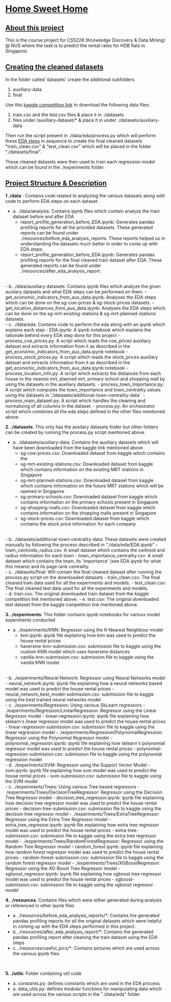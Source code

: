# <u>Home Sweet Home</u>

## <u>About this project</u>

This is the course project for CS5228 (Knowledge Discovery & Data Mining) @ NUS where the task is to predict the rental rates for HDB flats in Singapore.

## <u>Creating the cleaned datasets</u>

In the  folder called 'datasets' create the additional subfolders
1. auxiliary-data
2. final

Use this <a href="https://www.kaggle.com/competitions/cs5228-2310-final-project/data">kaggle competition link</a> to download the following data files:
1. train.csv and the test.csv files & place it in ./datasets
2. files under /auxiliary-dataset/* & place it in under ./datasets/auxiliary-data

Then run the script present in ./data/eda/process.py which will perform these <a href="https://github.com/ParasharaRamesh/Home-sweet-home/blob/main/data/eda/EDA.ipynb">EDA steps</a> in sequence to create the final cleaned datasets "train_clean.csv" & "test_clean.csv" which will be placed in the folder "./datasets/final".

These cleaned datasets were then used to train each regression model which can be found in the ./experiments folder.

## <u>Project Structure & Description</u>

<b>1 ./data</b> : Contains code related to analyzing the various datasets along with code to perform EDA steps on each dataset.
<br>
- a. ./data/analysis: Contains ipynb files which contain analyze the train dataset before and after EDA
  - report_profile_generation_before_EDA.ipynb: Generates pandas profiling reports for all the provided datasets. These generated reports can be found under ./resources/before_eda_analysis_reports. These reports helped us in understanding the datasets much better in order to come up with EDA steps.
  - report_profile_generation_before_EDA.ipynb: Generates pandas profiling reports for the final cleaned train dataset after EDA. These generated reports can be found under ./resources/after_eda_analysis_report.
<br>
- b. ./data/auxiliary datasets: Contains ipynb files which analyze the given auxilary datasets and what EDA steps can be performed on them.
  - get_economic_indicators_from_aux_data.ipynb: Analyses the EDA steps which can be done on the sg-coe-prices & sg-stock-prices datasets.
  - get_location_distances_from_aux_data.ipynb: Analyses the EDA steps which can be done on the sg-mrt-existing-stations & sg-mrt-planned-stations datasets.
<br>
- c. ./data/eda: Contains code to perform the eda along with an ipynb which explains each step
  - EDA.ipynb: A ipynb notebook which explains the rationale behind every EDA step done for this project
  - process_coe_prices.py: A script which reads the coe_prices auxiliary dataset and extracts information from it as described in the get_economic_indicators_from_aux_data.ipynb notebook
  - process_stock_prices.py: A script which reads the stock_prices auxiliary dataset and extracts information from it as described in the get_economic_indicators_from_aux_data.ipynb notebook
  - process_location_info.py: A script which extracts the distances from each house to the nearest mrt, planned mrt, primary school and shopping mall by using the datasets in the auxiliary datasets.
  - process_town_importance.py: A script which computes the town_importance and town_centrality values using the datasets in './datasets/additional-town-centrality-data'.
  - process_main_dataset.py: A script which handles the cleaning and normalizing of all columns in the dataset.
  - process.py: An orchestrator script which combines all the eda steps defined in the other files mentioned above.
<br>

<b>2. ./datasets</b>: This only has the auxilary datasets folder but other folders can be created by running the process.py script mentioned above.
<br>
- a. ./datasets/auxiliary-data: Contains the auxiliary datasets which will have been downloaded from the kaggle link mentioned above
  - sg-coe-prices.csv: Downloaded dataset from kaggle which contains the 
  - sg-mrt-existing-stations.csv: Downloaded dataset from kaggle which contains information on the existing MRT stations in Singapore 
  - sg-mrt-planned-stations.csv: Downloaded dataset from kaggle which contains information on the future MRT stations which will be opened in Singapore 
  - sg-primary-schools.csv: Downloaded dataset from kaggle which contains information on the primary schools present in Singapore 
  - sg-shopping-malls.csv: Downloaded dataset from kaggle which contains information on the shopping malls present in Singapore
  - sg-stock-prices.csv: Downloaded dataset from kaggle which contains the stock price information for each company
<br>
- b. ./datasets/additional-town-centrality-data: These datasets were created manually by following the process described in "./data/eda/EDA.ipynb"
  - town_centroids_radius.csv: A small dataset which contains the centroid and radius information for each town
  - town_importance_centrality.csv: A small dataset which contains the town, its 'importance' (see EDA ipynb for what this means) and its page rank centrality.
<br>
- c. ./datasets/final: Will contain the final cleaned dataset after running the process.py script on the downloaded datasets
  - train_clean.csv: The final cleaned train data used for all the experiments and models.
  - test_clean.csv: The final cleaned test data used for all the experiments and models.
<br>
- d. train.csv: The original downloaded train dataset from the kaggle competition link mentioned above.
- e. test.csv: The original downloaded test dataset from the kaggle competition link mentioned above.
<br>

<b>3. ./experiments</b>: This folder contains ipynb notebooks for various model experiments conducted
- a. ./experiments/KNN: Regressor using the K-Nearest Neighbour model
  - knn.ipynb: ipynb file explaining how knn was used to predict the house rental prices
  - haversine-knn-submission.csv: submission file to kaggle using the custom KNN model which uses haversine distances
  - vanilla-knn-submission.csv: submission file to kaggle using the vanilla KNN model
<br>
- b. ./experiments/Neural Network: Regressor using Neural Networks model
  - neural_network.ipynb: ipynb file explaining how a neural networks based model was used to predict the house rental prices
  - neural_network_best_model-submission.csv: submission file to kaggle using the best trained neural networks model
<br>
- c. ./experiments/Regression: Using various SkLearn regressors
  - ./experiments/Regression/LinearRegression: Regressor using the Linear Regressor model
    - linear-regression.ipynb: ipynb file explaining how sklearn's linear regressor model was used to predict the house rental prices
    - linear-regression-submission.csv: submission file to kaggle using the linear regression model
  - ./experiments/Regression/PolynomialRegression: Regressor using the Polynomial Regressor model
    - polynomial_regression.ipynb: ipynb file explaining how sklearn's polynomial regressor model was used to predict the house rental prices
    - polynomial-regression-submission.csv: submission file to kaggle using the polynomial regression model
<br>
- d. ./experiments/SVM: Regressor using the Support Vector Model
  - svm.ipynb: ipynb file explaining how svm model was used to predict the house rental prices
  - svm-submission.csv: submission file to kaggle using the SVM model
<br>
- c. ./experiments/Trees: Using vairous Tree based regressors
  - ./experiments/Trees/DecisionTreeRegressor: Regressor using the Decision Tree Regressor model
    - decision_tree_regressor.ipynb: ipynb file explaining how decision tree regressor model was used to predict the house rental prices
    - decision-tree-submission.csv: submission file to kaggle using the decision tree regressor model
  - ./experiments/Trees/ExtraTreeRegressor: Regressor using the Extra Tree Regressor model
    - extra_tree_regressor.ipynb: ipynb file explaining how extra tree regressor model was used to predict the house rental prices
    - extra-tree-submission.csv: submission file to kaggle using the extra tree regressor model
  - ./experiments/Trees/RandomForestRegressor: Regressor using the Random Tree Regressor model
    - random_forest.ipynb: ipynb file explaining how random forest regressor model was used to predict the house rental prices
    - random-forest-submission.csv: submission file to kaggle using the random forest regressor model
  - ./experiments/Trees/XGBoostRegressor: Regressor using the XG-Boost Tree Regressor model 
    - xgboost_regressor.ipynb: ipynb file explaining how xgboost tree regressor model was used to predict the house rental prices
    - xgboost-submission.csv: submission file to kaggle using the xgboost regressor model
<br>
  
<b>4. ./resources</b>: Contains files which were either generated during analysis or referenced in other ipynb files
- a. ./resources/before_eda_analysis_reports/*: Contains the generated pandas profiling reports for all the original datasets which were helpful in coming up with the EDA steps performed in this project.
- b. ./resources/after_eda_analysis_report/*: Contains the generated pandas profiling report after cleaning the train dataset using the EDA steps
- c. ./resources/useful_pics/*: Contains pictures which are used across the various ipynb files
<br>

<b>5. ./utils</b>: Folder containing util code
- a. constants.py: defines constants which are used in the EDA process
- a. data_utils.py: defines modular functions for manipulating data which are used across the various scripts in the "./data/eda" folder
<br>

